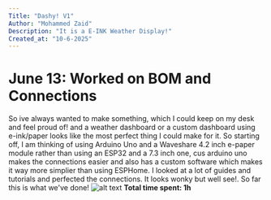 ```yaml
---
Title: "Dashy! V1"
Author: "Mohammed Zaid"
Description: "It is a E-INK Weather Display!"
Created_at: "10-6-2025"
---
```


# June 13: Worked on BOM and Connections
So ive always wanted to make something, which I could keep on my desk and feel proud of! and a weather dashboard or a custom dashboard using e-ink/paper looks like the most perfect thing I could make for it. So starting off, I am thinking of using Arduino Uno and a Waveshare 4.2 inch e-paper module rather than using an ESP32 and a 7.3 inch one, cus arduino uno makes the connections easier and also has a custom software which makes it way more simplier than using ESPHome. I looked at a lot of guides and tutorials and perfected the connections. It looks wonky but well see!. So far this is what we've done!
![alt text](https://hc-cdn.hel1.your-objectstorage.com/s/v3/25e739a3c6496e6cd8b7d557e07a707dcb64470c_image.png)
**Total time spent: 1h**

